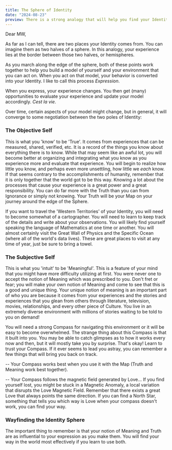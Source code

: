 ```yaml
---
title: The Sphere of Identity
date: "2024-08-23"
preview: There is a strong analogy that will help you find your Identity. Let's talk about it.
---
```

<script>
  import IdentitySphere from '$lib/components/IdentitySphere.svelte';
</script>

Dear MW,

As far as I can tell, there are two places your Identity comes from. You can imagine them as two halves of a sphere. In this analogy, your experience lies at the border between those two halves, or hemispheres.

<IdentitySphere />

As you march along the edge of the sphere, both of these points work together to help you build a model of yourself and your environment that you can act on. When you act on that model, your behavior is converted into your Identity. I like to call this process *Expression*.

When you express, your experience changes. You then get (many) opportunities to evaluate your experience and update your model accordingly. *Cest la vie*.

Over time, certain aspects of your model might change, but in general, it will converge to some negotiation between the two poles of Identity:

### __The Objective Self__
This is what you 'know' to be 'True'. It comes from experiences that can be measured, shared, verified, etc. It is a record of the things you know about everything there is to know. While that may seem like an awful lot, you will become better at organizing and integrating what you know as you experience more and evaluate that experience. You will begin to realize how little you know, and perhaps even more unsettling, how little we *each* know. If that seems contrary to the accomplishments of humanity, remember that it is only together that the world got to be this way. Knowing a lot about the processes that cause your experience is a great power and a great responsibility. You can do far more with the Truth than you can from Ignorance or simply not knowing. Your Truth will be your Map on your journey around the edge of the Sphere.

If you want to travel the 'Western Territories' of your Identity, you will need to become somewhat of a cartographer. You will need to learn to keep track of the details and write about your observations. You will likely find yourself speaking the language of Mathematics at one time or another. You will almost certainly visit the Great Wall of Physics and the Specific Ocean (where all of the world's data lives). These are great places to visit at any time of year, just be sure to bring a towel.

### __The Subjective Self__
This is what you 'intuit' to be 'Meaningful'. This is a feature of your mind that you might have more difficulty utilizing at first. You were never one to accept the notion of Meaning which was prescribed to you. Don't fret or fear; you will make your own notion of Meaning and come to see that this is a good and unique thing. Your unique notion of meaning is an important part of who you are because it comes from your experiences and the stories and experiences that you glean from others through literature, television, movies, relationships, and every other piece of Culture. You live in an extremely diverse environment with millions of stories waiting to be told to you on demand!

You will need a strong Compass for navigating this environment or it will be easy to become overwhelmed. The strange thing about this Compass is that it built into you. You may be able to catch glimpses as to how it works every now and then, but it will mostly take you by surprise. That's okay! Learn to trust your Compass. If it ever seems to lead you astray, you can remember a few things that will bring you back on track.

-- Your Compass works best when you use it with the Map (Truth and Meaning work best together).

-- Your Compass follows the magnetic field generated by Love... If you find yourself lost, you might be stuck in a Magnetic Anomaly, a local variation that disrupts the Love Magnetic Field. Remember that there exists a great Love that always points the same direction. If you can find a North Star, something that tells you which way is Love when your compass doesn't work, you can find your way.

### Wayfinding the Identity Sphere
The important thing to remember is that your notion of Meaning and Truth are as influential to your expression as you make them. You will find your way in the world most effectively if you learn to use both.
